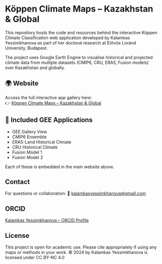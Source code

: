 # Köppen Climate Maps – Kazakhstan & Global

This repository hosts the code and resources behind the interactive Köppen Climate Classification web application developed by Kalamkas Yessimkhanova as part of her doctoral research at Eötvös Loránd University, Budapest.

The project uses Google Earth Engine to visualise historical and projected climate data from multiple datasets (CMIP6, CRU, ERA5, Fusion models) over Kazakhstan and globally.

## 🌍 Website

Access the full interactive app gallery here:  
👉 [Köppen Climate Maps – Kazakhstan & Global](https://yessimkhanova.github.io/koppen/)

## 📂 Included GEE Applications

- GEE Gallery View  
- CMIP6 Ensemble  
- ERA5-Land Historical Climate  
- CRU Historical Climate  
- Fusion Model 1  
- Fusion Model 2  

Each of these is embedded in the main website above.

## Contact

For questions or collaboration:
📧 [kalamkasyessimkhanova@gmail.com](mailto:kalamkasyessimkhanova@gmail.com)

## ORCID

[Kalamkas Yessimkhanova – ORCID Profile](https://orcid.org/0000-0003-2958-3927)

## License

This project is open for academic use. Please cite appropriately if using any maps or methods in your work.
© 2024 by Kalamkas Yessimkhanova is licensed under CC BY-NC 4.0 
